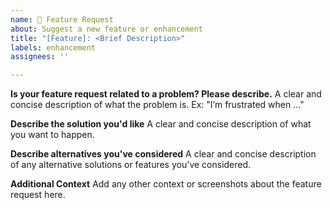 ```yaml
---
name: 🚀 Feature Request
about: Suggest a new feature or enhancement
title: "[Feature]: <Brief Description>"
labels: enhancement
assignees: ''

---
```


**Is your feature request related to a problem? Please describe.**
A clear and concise description of what the problem is. Ex: "I’m frustrated when ..."

**Describe the solution you'd like**
A clear and concise description of what you want to happen.

**Describe alternatives you've considered**
A clear and concise description of any alternative solutions or features you've considered.

**Additional Context**
Add any other context or screenshots about the feature request here.
